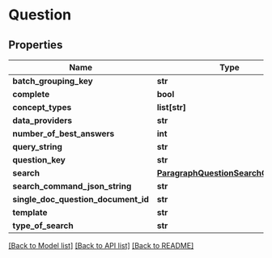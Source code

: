 # Question

## Properties
Name | Type | Description | Notes
------------ | ------------- | ------------- | -------------
**batch_grouping_key** | **str** |  | [optional] 
**complete** | **bool** |  | [optional] 
**concept_types** | **list[str]** |  | [optional] 
**data_providers** | **str** |  | [optional] 
**number_of_best_answers** | **int** |  | [optional] 
**query_string** | **str** |  | [optional] 
**question_key** | **str** |  | [optional] 
**search** | [**ParagraphQuestionSearchCommand**](ParagraphQuestionSearchCommand.md) |  | [optional] 
**search_command_json_string** | **str** |  | [optional] 
**single_doc_question_document_id** | **str** |  | [optional] 
**template** | **str** |  | [optional] 
**type_of_search** | **str** |  | [optional] 

[[Back to Model list]](../README.md#documentation-for-models) [[Back to API list]](../README.md#documentation-for-api-endpoints) [[Back to README]](../README.md)

